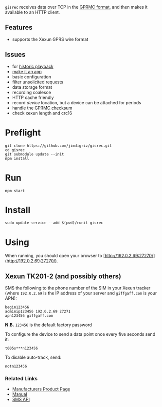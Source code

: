 `gisrec` receives data over TCP in the [GPRMC format](http://aprs.gids.nl/nmea/#rmc), and then makes it available to an HTTP client.

## Features

 * supports the Xexun GPRS wire format

## Issues

 * for [historic playback](https://github.com/hallahan/LeafletPlayback)
 * [make it an app](http://www.html5rocks.com/en/mobile/fullscreen/)
 * basic configuration
  * filter unsolicited requests
 * data storage format
  * recording coalesce
  * HTTP cache friendly
  * record *device* location, but a device can be attached for periods
 * handle the [GPRMC checksum](http://www.tigoe.com/pcomp/code/Processing/127/)
 * check xexun length and crc16

# Preflight

    git clone https://github.com/jimdigriz/gisrec.git
    cd gisrec
    git submodule update --init
    npm install

# Run

    npm start

# Install

    sudo update-service --add $(pwd)/runit gisrec

# Using

When running, you should open your browser to [http://192.0.2.69:27270/](http://192.0.2.69:27270/).

## Xexun TK201-2 (and possibly others)

SMS the following to the phone number of the SIM in your Xexun tracker (where `192.0.2.69` is the IP address of your server and `giffgaff.com` is your APN):

    begin123456
    adminip123456 192.0.2.69 27271
    apn123456 giffgaff.com

**N.B.** `123456` is the default factory password

To configure the device to send a data point once every five seconds send it:

    t005s***n123456

To disable auto-track, send:

    notn123456

### Related Links

  * [Manufacturers Product Page](http://www.gpstrackerchina.com/p131-GPS-Portable-Tracker-TK201-2/)
  * [Manual](http://www.jimsgpstracker.com/manual/tk201-user-manual.pdf)
   * [SMS API](http://g-homeserver.com/attachments/harley-davidson/1653d1361528231-harley-g-5-alarmanlage-mit-gps-ortung-tracker-tracking-software-xt-009-user-manual.pdf)
